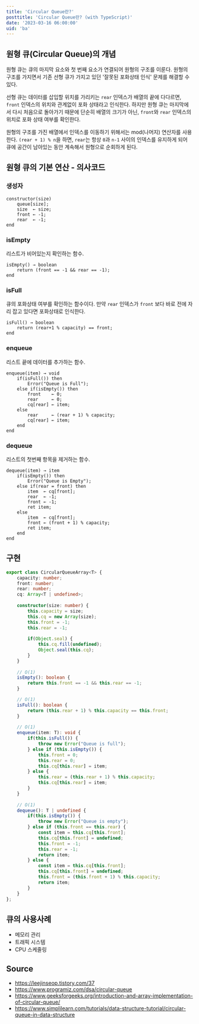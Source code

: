 ```yaml
---
title: 'Circular Queue란?'
posttitle: 'Circular Queue란? (with TypeScript)'
date: '2023-03-16 06:00:00'
uid: 'ba'
---
```


## 원형 큐(Circular Queue)의 개념

원형 큐는 큐의 마지막 요소와 첫 번째 요소가 연결되어 원형의 구조를 이룬다. 원형의 구조를 가지면서 기존 선형 큐가 가지고 있던 '잘못된 포화상태 인식' 문제를 해결할 수 있다.

선형 큐는 데이터를 삽입할 위치를 가리키는 `rear` 인덱스가 배열의 끝에 다다르면, `front` 인덱스의 위치와 관계없이 포화 상태라고 인식한다. 하지만 원형 큐는 마지막에서 다시 처음으로 돌아가기 때문에 단순히 배열의 크기가 아닌, `front`와 `rear` 인덱스의 위치로 포화 상태 여부를 확인한다.

원형의 구조를 가진 배열에서 인덱스를 이동하기 위해서는 mod(나머지) 연산자를 사용한다. `(rear + 1) % n`을 하면, `rear`는 항상 `0`과 `n-1` 사이의 인덱스를 유지하게 되어 큐에 공간이 남아있는 동안 계속해서 원형으로 순회하게 된다.

## 원형 큐의 기본 연산 - 의사코드

### **생성자**

```text
constructor(size)
    queue[size];
    size  ← size;
    front ← -1;
    rear  ← -1;
end
```

### **isEmpty**

리스트가 비어있는지 확인하는 함수.

```text
isEmpty() → boolean
    return (front == -1 && rear == -1);
end
```

### **isFull**

큐의 포화상태 여부를 확인하는 함수이다. 만약 `rear` 인덱스가 `front` 보다 바로 전에 자리 잡고 있다면 포화상태로 인식한다.

```text
isFull() → boolean
    return (rear+1 % capacity) == front;
end
```

### **enqueue**

리스트 끝에 데이터를 추가하는 함수.

```text
enqueue(item) → void
    if(isFull()) then 
        Error("Queue is Full");
    else if(isEmpty()) then
        front    ← 0;
        rear     ← 0;
        cq[rear] ← item;
    else
        rear     ← (rear + 1) % capacity;
        cq[rear] ← item;
    end
end
```

### **dequeue**

리스트의 첫번째 항목을 제거하는 함수.

```text
dequeue(item) → item
    if(isEmpty()) then 
        Error("Queue is Empty");
    else if(rear = front) then
        item  ← cq[front];
        rear  ← -1;
        front ← -1;
        ret item;
    else
        item  ← cq[front];
        front ← (front + 1) % capacity;
        ret item;
    end
end
```

## 구현

```ts
export class CircularQueueArray<T> {
    capacity: number;
    front: number;
    rear: number;
    cq: Array<T | undefined>;
    
    constructor(size: number) {
        this.capacity = size;
        this.cq = new Array(size);
        this.front = -1;
        this.rear = -1;
        
        if(Object.seal) {
            this.cq.fill(undefined);
            Object.seal(this.cq);
        }
    }
    
    // O(1)
    isEmpty(): boolean {
        return this.front == -1 && this.rear == -1;
    }

    // O(1)
    isFull(): boolean {
        return (this.rear + 1) % this.capacity == this.front;
    }
    
    // O(1)
    enqueue(item: T): void {
        if(this.isFull()) {
            throw new Error("Queue is full");
        } else if (this.isEmpty()) {
            this.front = 0;
            this.rear = 0;
            this.cq[this.rear] = item;
        } else {   
            this.rear = (this.rear + 1) % this.capacity;
            this.cq[this.rear] = item;
        }
    }
    
    // O(1)
    dequeue(): T | undefined {
        if(this.isEmpty()) {
            throw new Error("Queue is empty");
        } else if (this.front == this.rear) {
            const item = this.cq[this.front];
            this.cq[this.front] = undefined;
            this.front = -1;
            this.rear = -1;
            return item;
        } else {   
            const item = this.cq[this.front];
            this.cq[this.front] = undefined;
            this.front = (this.front + 1) % this.capacity;
            return item;
        }
    }
};
```

## 큐의 사용사례

- 메모리 관리
- 트래픽 시스템
- CPU 스케줄링

## Source

- <https://leejinseop.tistory.com/37>
- <https://www.programiz.com/dsa/circular-queue>
- <https://www.geeksforgeeks.org/introduction-and-array-implementation-of-circular-queue/>
- <https://www.simplilearn.com/tutorials/data-structure-tutorial/circular-queue-in-data-structure>
